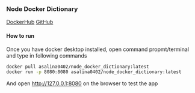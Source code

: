 ### Node Docker Dictionary

[DockerHub](https://hub.docker.com/r/asalina0402/node_docker_dictionary)
[GitHub](https://github.com/asalina0402/Node_Docker_Dictionary)

#### How to run
Once you have docker desktop installed, open command propmt/terminal and type in following commands

```bash
docker pull asalina0402/node_docker_dictionary:latest
docker run -p 8080:8080 asalina0402/node_docker_dictionary:latest
```

And open http://127.0.0.1:8080 on the browser to test the app
